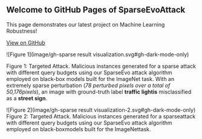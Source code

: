 ## Welcome to GitHub Pages of SparseEvoAttack

This page demonstrates our latest project on Machine Learning Robustness!

[View on GitHub](https://github.com/SparseEvoAttack/SparseEvoAttack.github.io/blob/main/index.md) 

![Figure 1](image/gh-sparse result visualization.svg#gh-dark-mode-only)

Figure  1:   Targeted  Attack. Malicious  instances  generated  for  a  sparse  attack  with  different query budgets using our SparseEvo attack algorithm employed on black-box models built for the ImageNet task. With an extremely sparse perturbation (_78 perturbed pixels over a total of 50,176pixels_), an image with ground-truth label **traffic lightis** misclassified as a **street sign**.

![Figure 2](image/gh-sparse result visualization-2.svg#gh-dark-mode-only)
Figure 2: Targeted Attack. Malicious instances generated for a sparseattack with different query budgets using our SparseEvo attack algorithm employed on black-boxmodels built for the ImageNettask.
